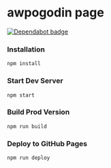 # awpogodin page

[![Dependabot badge](https://flat.badgen.net/dependabot/wbkd/webpack-starter?icon=dependabot)](https://dependabot.com/)

### Installation

```
npm install
```

### Start Dev Server

```
npm start
```

### Build Prod Version

```
npm run build
```

### Deploy to GitHub Pages

```
npm run deploy
```
